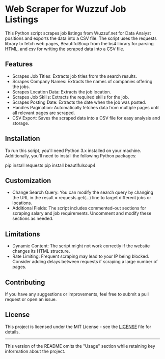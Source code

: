 # Web Scraper for Wuzzuf Job Listings

This Python script scrapes job listings from Wuzzuf.net for Data Analyst positions and exports the data into a CSV file. The script uses the requests library to fetch web pages, BeautifulSoup from the bs4 library for parsing HTML, and csv for writing the scraped data into a CSV file.

## Features

- Scrapes Job Titles: Extracts job titles from the search results.
- Scrapes Company Names: Extracts the names of companies offering the jobs.
- Scrapes Location Data: Extracts the job location.
- Scrapes Job Skills: Extracts the required skills for the job.
- Scrapes Posting Date: Extracts the date when the job was posted.
- Handles Pagination: Automatically fetches data from multiple pages until all relevant pages are scraped.
- CSV Export: Saves the scraped data into a CSV file for easy analysis and storage.

## Installation

To run this script, you'll need Python 3.x installed on your machine. Additionally, you'll need to install the following Python packages:

pip install requests
pip install beautifulsoup4
## Customization

- Change Search Query: You can modify the search query by changing the URL in the result = requests.get(...) line to target different jobs or locations.
- Additional Fields: The script includes commented-out sections for scraping salary and job requirements. Uncomment and modify these sections as needed.

## Limitations

- Dynamic Content: The script might not work correctly if the website changes its HTML structure.
- Rate Limiting: Frequent scraping may lead to your IP being blocked. Consider adding delays between requests if scraping a large number of pages.

## Contributing

If you have any suggestions or improvements, feel free to submit a pull request or open an issue.

## License

This project is licensed under the MIT License - see the [LICENSE](LICENSE) file for details.

---

This version of the README omits the "Usage" section while retaining key information about the project.
